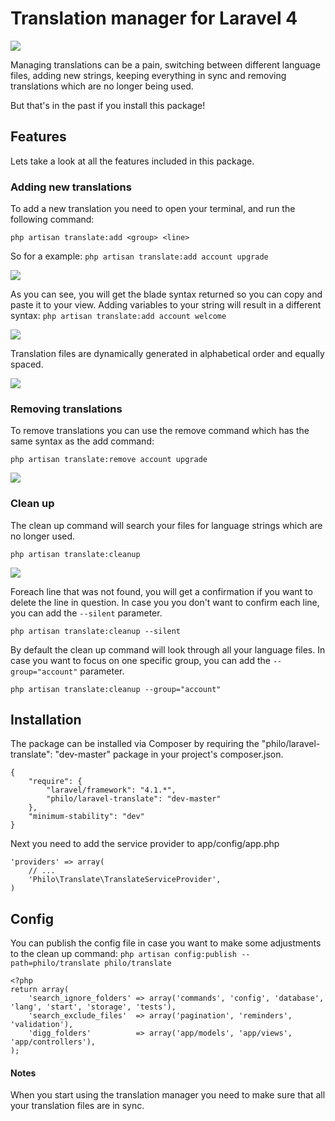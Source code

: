 Translation manager for Laravel 4
===============
<img src="https://poser.pugx.org/philo/laravel-translate/version.png">

Managing translations can be a pain, switching between different language files, adding new strings, keeping everything in sync and removing translations which are no longer being used.

But that's in the past if you install this package!

## Features
Lets take a look at all the features included in this package.

### Adding new translations
To add a new translation you need to open your terminal, and run the following command:

`php artisan translate:add <group> <line>`

So for a example:
`php artisan translate:add account upgrade`

<img src="http://s30.postimg.org/ilqog05lt/Screen_Shot_2013_12_16_at_01_23_08.png">

As you can see, you will get the blade syntax returned so you can copy and paste it to your view. Adding variables to your string will result in a different syntax:
`php artisan translate:add account welcome`

<img src="http://s27.postimg.org/kn39usmrn/Screen_Shot_2013_12_16_at_01_25_10.png">

Translation files are dynamically generated in alphabetical order and equally spaced.

<img src="http://s22.postimg.org/cdwderlpd/Screen_Shot_2013_12_16_at_01_30_50.png">

### Removing translations

To remove translations you can use the remove command which has the same syntax as the add command:

`php artisan translate:remove account upgrade`

<img src="http://s22.postimg.org/ojq62wpsx/Screen_Shot.png">

### Clean up
The clean up command will search your files for language strings which are no longer used.

`php artisan translate:cleanup`

<img src="http://s27.postimg.org/5og9mmibn/Screen_Shot_2013_12_16_at_12_02_54.png">

Foreach line that was not found, you will get a confirmation if you want to delete the line in question.
In case you you don't want to confirm each line, you can add the `--silent` parameter.

`php artisan translate:cleanup --silent`

By default the clean up command will look through all your language files. In case you want to focus on one specific group, you can add the `--group="account"` parameter.

`php artisan translate:cleanup --group="account"`

## Installation
The package can be installed via Composer by requiring the "philo/laravel-translate": "dev-master" package in your project's composer.json.

```
{
    "require": {
        "laravel/framework": "4.1.*",
        "philo/laravel-translate": "dev-master"
    },
    "minimum-stability": "dev"
}
```

Next you need to add the service provider to app/config/app.php

```
'providers' => array(
    // ...
    'Philo\Translate\TranslateServiceProvider',
)
```

## Config

You can publish the config file in case you want to make some adjustments to the clean up command:
`php artisan config:publish --path=philo/translate philo/translate`

```
<?php
return array(
	'search_ignore_folders' => array('commands', 'config', 'database', 'lang', 'start', 'storage', 'tests'),
	'search_exclude_files'  => array('pagination', 'reminders', 'validation'),
	'digg_folders'          => array('app/models', 'app/views', 'app/controllers'),
);
```

#### Notes
When you start using the translation manager you need to make sure that all your translation files are in sync.
